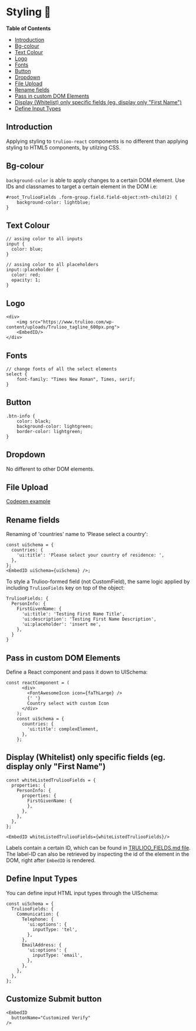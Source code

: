 # Styling 🦋

<!-- START doctoc generated TOC please keep comment here to allow auto update -->
<!-- DON'T EDIT THIS SECTION, INSTEAD RE-RUN doctoc TO UPDATE -->
**Table of Contents**

- [Introduction](#introduction)
- [Bg-colour](#bg-colour)
- [Text Colour](#text-colour)
- [Logo](#logo)
- [Fonts](#fonts)
- [Button](#button)
- [Dropdown](#dropdown)
- [File Upload](#file-upload)
- [Rename fields](#rename-fields)
- [Pass in custom DOM Elements](#pass-in-custom-dom-elements)
- [Display (Whitelist) only specific fields (eg. display only "First Name")](#display-whitelist-only-specific-fields-eg-display-only-first-name)
- [Define Input Types](#define-input-types)

<!-- END doctoc generated TOC please keep comment here to allow auto update -->

## Introduction
Applying styling to `trulioo-react` components is no different than applying styling to HTML5 components, by utilzing CSS.

## Bg-colour 

`background-color` is able to apply changes to a certain DOM element. Use IDs and classnames to target a certain element in the DOM i.e: 

```
#root_TruliooFields .form-group.field.field-object:nth-child(2) {
    background-color: lightblue;
}
```

## Text Colour

```
// assing color to all inputs
input {
  color: blue;
}

// assing color to all placeholders
input::placeholder {
  color: red;
  opacity: 1;
}
```

## Logo

```
<div>
    <img src="https://www.trulioo.com/wp-content/uploads/Trulioo_tagline_600px.png">
    <EmbedID/>
</div>
```

## Fonts

```
// change fonts of all the select elements
select {
    font-family: "Times New Roman", Times, serif;
}
```

## Button

```
.btn-info {
    color: black;
    background-color: lightgreen;
    border-color: lightgreen;
}
```

## Dropdown

No different to other DOM elements.

## File Upload

[Codepen example](https://codepen.io/adamlaki/pen/VYpewx)

## Rename fields

Renaming of 'countries' name to 'Please select a country':

```
const uiSchema = {
  countries: {
    'ui:title': 'Please select your country of residence: ',
  },
};
<EmbedID uiSchema={uiSchema} />;
````

To style a Trulioo-formed field (not CustomField), the same logic applied by including `TruliooFields` key on top of the object:

```
TruliooFields: {
  PersonInfo: {
    FirstGivenName: {
      'ui:title': 'Testing First Name Title',
      'ui:description': 'Testing First Name Description',
      'ui:placeholder': 'insert me',
    },
  }
}
```

## Pass in custom DOM Elements

Define a React component and pass it down to UISchema:

```
const reactComponent = (
      <div>
        <FontAwesomeIcon icon={faThLarge} />
        {' '}
        Country select with custom Icon
      </div>
    );
    const uiSchema = {
      countries: {
        'ui:title': complexElement,
      },
    };
```

## Display (Whitelist) only specific fields (eg. display only "First Name")

```
const whiteListedTruliooFields = {
  properties: {
    PersonInfo: {
      properties: {
        FirstGivenName: {
        },
      },
    },
  },
};

<EmbedID whiteListedTruliooFields={whiteListedTruliooFields}/>
```

Labels contain a certain ID, which can be found in [TRULIOO_FIELDS.md file](https://github.com/Trulioo/trulioo-react/blob/master/TRULIOO_FIELDS.md). The label-ID can also be retrieved by inspecting the id of the element in the DOM, right after `EmbedID` is rendered.

## Define Input Types

You can define input HTML input types through the UISchema:

```
const uiSchema = {
  TruliooFields: {
    Communication: {
      Telephone: {
        'ui:options': {
          inputType: 'tel',
        },
      },
      EmailAddress: {
        'ui:options': {
          inputType: 'email',
        },
      },
    },
  },
};
```

## Customize Submit button

```
<EmbedID
  buttonName="Customized Verify"
/>
  ```